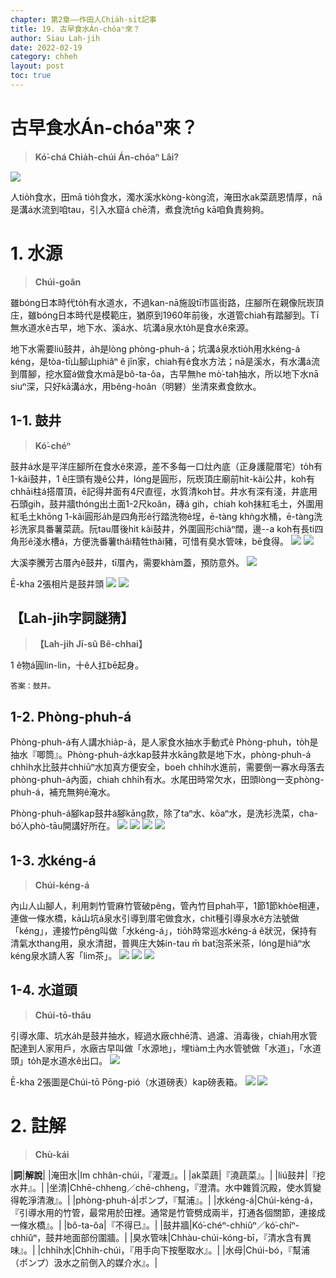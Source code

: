 ```yaml
---
chapter: 第2章——作田人Chia̍h-si̍t記事
title: 19. 古早食水Án-chóaⁿ來？
author: Siau Lah-jih
date: 2022-02-19
category: chheh
layout: post
toc: true
---
```

# 古早食水Án-chóaⁿ來？
> **Kó͘-chá Chia̍h-chúi Án-chóaⁿ Lâi?**

![](../too5/13/13-1-1.鼓井.jpg)

人tio̍h食水，田mā tio̍h食水，濁水溪水kòng-kòng流，淹田水ak菜蔬恩情厚，nā是溝á水流到咱tau，引入水窟á chē清，煮食洗tn̄g kā咱負責夠夠。

# 1. 水源
>**Chúi-goân**

雖bóng日本時代to̍h有水道水，不過kan-nā施設tī市區街路，庄腳所在親像阮崁頂庄，雖bóng日本時代是模範庄，猶原到1960年前後，水道管chiah有踏腳到。Tī無水道水ê古早，地下水、溪á水、坑溝á泉水to̍h是食水ê來源。

地下水需要liú鼓井，a̍h是lòng phòng-phuh-á；坑溝á泉水tio̍h用水kéng-á kéng，是tòa-tī山腳山phiâⁿ ê jîn家，chiah有ê食水方法；nā是溪水，有水溝á流到厝腳，挖水窟á做食水mā是bô-ta-ôa，古早無he mò͘-tah抽水，所以地下水nā siuⁿ深，只好kā溝á水，用bêng-hoân（明礬）坐清來煮食飲水。

## 1-1. 鼓井
>**Kó͘-chéⁿ**

鼓井á水是平洋庄腳所在食水ê來源，差不多每一口灶內底（正身護龍厝宅）to̍h有1-kâi鼓井，1 ê庄頭有幾ê公井，lóng是圓形，阮崁頂庄廟前hit-kâi公井，koh有chhāi柱á搭厝頂，ē記得井面有4尺直徑，水質清koh甘。井水有深有淺，井底用石頭gih，鼓井牆thóng出土面1-2尺koân，磚á gih，chiah koh抹紅毛土，外圍用紅毛土khōng 1-kâi圓形a̍h是四角形ê行踏洗物ê埕，ē-tàng khǹg水桶，ē-tàng洗衫洗家具番薯菜蔬。阮tau厝後hit kâi鼓井，外圍圓形chiâⁿ闊，邊--a koh有長ti四角形ê淺水槽á，方便洗番薯thâi精牲thâi豬，可惜有臭水管味，bē食得。
![](../too5/13/13-1-2a.鼓井.jpg)
![](../too5/13/13-1-2.鼓井.jpg)

大溪李騰芳古厝內ê鼓井，tī厝內，需要khàm蓋，預防意外。
![](../too5/13/13-1-3.鼓井李..jpg)

Ē-kha 2張相片是鼓井頭
![](../too5/13/13-2-25.鼓井頭.jpg)
![](../too5/13/13-2-26.鼓井頭.jpg)
 ## 【Lah-jih字詞謎猜】

> **【Lah-jih Jī-sû Bê-chhai】**

1 ê物á圓lin-lin，十ê人扛bē起身。

	答案：鼓井。

## 1-2. Phòng-phuh-á

Phòng-phuh-á有人講水hia̍p-á，是人家食水抽水手動式ê Phòng-phuh，to̍h是抽水『唧筒』。Phòng-phuh-á水kap鼓井水kāng款是地下水，phòng-phuh-á chhi̍h水比鼓井chhiūⁿ水加真方便安全，boeh chhi̍h水進前，需要倒一寡水母落去phòng-phuh-á內面，chiah chhi̍h有水。水尾田時常欠水，田頭lòng一支phòng-phuh-á，補充無夠ê淹水。

Phòng-phuh-á腳kap鼓井á腳kāng款，除了taⁿ水、kōaⁿ水，是洗衫洗菜，cha-bó͘人phò-tāu開講好所在。
![](../too5/13/13-1-4.水挾仔板頭.jpg)
![](../too5/13/13-1-5.水拹仔.jpg)
![](../too5/13/13-1-6.水挾仔忠義.jpg)
![](../too5/13/13-1-6a.水挾仔柳青.jpg)

## 1-3. 水kéng-á
>**Chúi-kéng-á**

內山人山腳人，利用刺竹管麻竹管破pêng，管內竹目phah平，1節1節khòe相連，連做一條水橋，kā山坑á泉水引導到厝宅做食水，chit種引導泉水ê方法號做「kéng」，連接竹pêng叫做「水kéng-á」，tio̍h時常巡水kéng-á ê狀況，保持有清氣水thang用，泉水清甜，普興庄大姊in-tau m̄ bat泡茶米茶，lóng是hiâⁿ水kéng泉水請人客「lim茶」。
![](../too5/13/13-1-7.水筧仔.jpg)
![](../too5/13/13-1-8.水筧仔.jpg)
![](../too5/13/13-1-9.水梘仔奇蹟.jpg)

## 1-4. 水道頭
>**Chúi-tō-thâu**

引導水庫、坑水a̍h是鼓井抽水，經過水廠chhē清、過濾、消毒後，chiah用水管配達到人家用戶，水廠古早叫做「水源地」，埋tiàm土內水管號做「水道」，「水道頭」to̍h是水道水ê出口。
![](../too5/13/13-1-10.水道頭.jpg)

Ē-kha 2張圖是Chúi-tō Pōng-pió（水道磅表）kap磅表箱。
![](../too5/13/13-1-11.水道磅表箱.jpg)
![](../too5/13/13-1-12.水道磅表.jpg)

# 2. 註解
> **Chù-kái**

|**詞**|**解說**|
|淹田水|Im chhân-chúi，『灌溉』。|
|ak菜蔬|『澆蔬菜』。|
|liú鼓井|『挖水井』。|
|坐清|Chhē-chheng／chē-chheng，『澄清。水中雜質沉殿，使水質變得乾淨清澈』。|
|phòng-phuh-á|ポンプ，『幫浦』。|
|水kéng-á|Chúi-kéng-á，『引導水用的竹管，最常用於田裡。通常是竹管劈成兩半，打通各個關節，連接成一條水橋』。|
|bô-ta-ôa|『不得已』。|
|鼓井牆|Kó͘-chéⁿ-chhiûⁿ／kó͘-chíⁿ-chhiûⁿ，鼓井地面部份圍牆。|
|臭水管味|Chhàu-chúi-kóng-bī，『清水含有異味』。|
|chhi̍h水|Chhi̍h-chúi，『用手向下按壓取水』。|
|水母|Chúi-bó，『幫浦（ポンプ）汲水之前倒入的媒介水』。|
